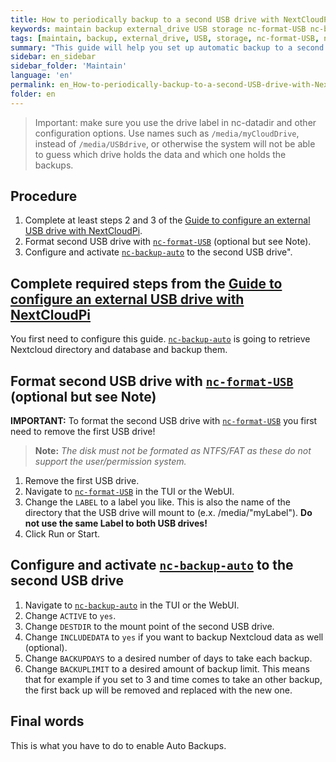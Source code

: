 ```yaml
---
title: How to periodically backup to a second USB drive with NextCloudPi
keywords: maintain backup external_drive USB storage nc-format-USB nc-backup nc-backup-auto guide
tags: [maintain, backup, external_drive, USB, storage, nc-format-USB, nc-backup, nc-backup-auto, guide ]
summary: "This guide will help you set up automatic backup to a second USB drive."
sidebar: en_sidebar
sidebar_folder: 'Maintain'
language: 'en'
permalink: en_How-to-periodically-backup-to-a-second-USB-drive-with-NextCloudPi.html
folder: en
---
```


[nc-format-USB]: https://github.com/nextcloud/nextcloudpi/wiki/Configuration-Reference#nc-format-usb
[nc-backup-auto]: https://github.com/nextcloud/nextcloudpi/wiki/Configuration-Reference#nc-backup-auto



> Important: make sure you use the drive label in nc-datadir and other configuration options. Use names such as `/media/myCloudDrive`, instead of `/media/USBdrive`, or otherwise the system will not be able to guess which drive holds the data and which one holds the backups.

## Procedure
1. Complete at least steps 2 and 3 of the [Guide to configure an external USB drive with NextCloudPi](How-to-configure-an-external-USB-drive-with-NextCloudPi).
2. Format second USB drive with [`nc-format-USB`][nc-format-USB] (optional but see Note).
3. Configure and activate [`nc-backup-auto`][nc-backup-auto] to the second USB drive".

## Complete required steps from the [Guide to configure an external USB drive with NextCloudPi](How-to-configure-an-external-USB-drive-with-NextCloudPi)

You first need to configure this guide. [`nc-backup-auto`][nc-backup-auto] is going to retrieve Nextcloud directory and database and backup them.

## Format second USB drive with [`nc-format-USB`][nc-format-USB] (optional but see Note)

**IMPORTANT:** To format the second USB drive with [`nc-format-USB`][nc-format-USB] you first need to remove the first USB drive!

> **Note:** _The disk must not be formated as NTFS/FAT as these do not support the user/permission system._

1. Remove the first USB drive.
2. Navigate to [`nc-format-USB`][nc-format-USB] in the TUI or the WebUI.
3. Change the `LABEL` to a label you like. This is also the name of the directory that the USB drive will mount to (e.x. /media/"myLabel"). **Do not use the same Label to both USB drives!**
4. Click Run or Start.

## Configure and activate [`nc-backup-auto`][nc-backup-auto] to the second USB drive

1. Navigate to [`nc-backup-auto`][nc-backup-auto] in the TUI or the WebUI.
2. Change `ACTIVE` to `yes`.
3. Change `DESTDIR` to the mount point of the second USB drive.
4. Change `INCLUDEDATA` to `yes` if you want to backup Nextcloud data as well (optional).
5. Change `BACKUPDAYS` to a desired number of days to take each backup.
6. Change `BACKUPLIMIT` to a desired amount of backup limit. This means that for example if you set to 3 and time comes to take an other backup, the first back up will be removed and replaced with the new one.

## Final words

This is what you have to do to enable Auto Backups.
